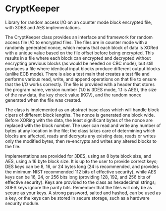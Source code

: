 # CryptKeeper
Library for random access I/O on an counter mode block encrypted file, with 3DES and AES implementations.

The CryptKeeper class provides an interface and framework for random access file I/O to encrypted files.  The files are in counter mode with a randomly generated nonce, which means that each block of data is XORed with a unique value based on the file offset before being encrypted.  This results in a file where each block can encrypted and decrypted without encrypting previous blocks (as would be needed on CBC mode), but still produces a file where identical input blocks produce different output blocks (unlike ECB mode).  There is also a test main that creates a test file and performs various read, write, and append operations on that file to ensure that the I/O works correctly.  The file is provided with a header that stores the program name, version number (1.0 is 3DES mode, 1.1 is AES), the size of the raw data, the key check value (KCV), and the random nonce generated when the file was created.

The class is implemented as an abstract base class which will handle block cipers of different block lengths.  The nonce is generated one block wide.  Before XORing with the data, the least significant bytes of the nonce are replaced with the block number.  The user can read and write any number of bytes at any location in the file; the class takes care of determining which blocks are affected, reads and decrypts any existing data, reads or writes only the modified bytes, then re-encrypts and writes any altered blocks to the file.

Implementations are provided for 3DES, using an 8 byte block size, and AES, using a 16 byte block size.  It is up to the user to provide correct keys; DES keys can be 8, 16, or 24 bytes long (24 is recommended, and provides the minimum NIST recommended 112 bits of effective security), while AES keys can be 16, 24, or 256 bits long (providing 128, 192, and 256 bits of effective security).  Keys are provided to the class as hexadecimal strings; 3DES keys ignore the parity bits.  Remember that the files will only be as secure as your keys.  A strong password, salted and hashed, can be used as a key, or the keys can be stored in secure storage, such as a hardware security module.
